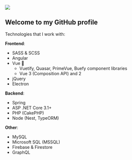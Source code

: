![](https://i.imgur.com/zhfeCzK.png)

## Welcome to my GitHub profile
Technologies that I work with:

**Frontend**:
- SASS & SCSS
- Angular
- Vue 💞
  - Vuetify, Quasar, PrimeVue, Buefy component libraries
  - Vue 3 (Composition API) and 2
- jQuery
- Electron

**Backend**:
- Spring
- ASP .NET Core 3.1+
- PHP (CakePHP)
- Node (Nest, TypeORM)

**Other**:
- MySQL
- Microsoft SQL (MSSQL)
- Firebase & Firestore
- GraphQL
